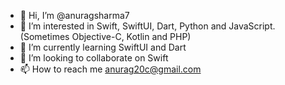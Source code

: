 - 👋 Hi, I’m @anuragsharma7
- 👀 I’m interested in Swift, SwiftUI, Dart, Python and JavaScript. (Sometimes Objective-C, Kotlin and PHP)
- 🌱 I’m currently learning SwiftUI and Dart
- 💞️ I’m looking to collaborate on Swift
- 📫 How to reach me anurag20c@gmail.com

<!---
anuragsharma7/anuragsharma7 is a ✨ special ✨ repository because its `README.md` (this file) appears on your GitHub profile.
You can click the Preview link to take a look at your changes.
--->
